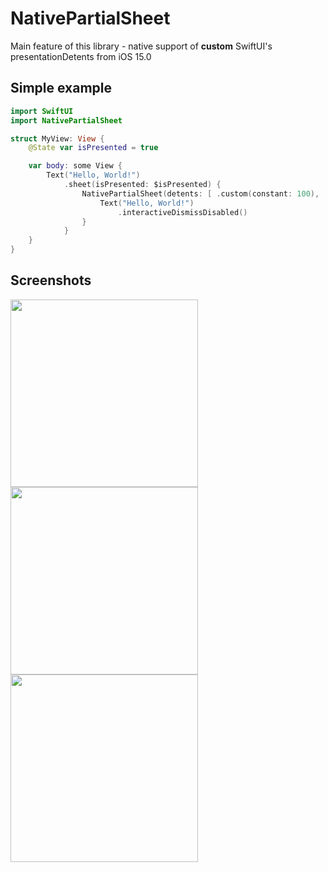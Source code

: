 # NativePartialSheet

Main feature of this library - native support of **custom** SwiftUI's presentationDetents from iOS 15.0

## Simple example

```swift
import SwiftUI
import NativePartialSheet

struct MyView: View {
    @State var isPresented = true

    var body: some View {
        Text("Hello, World!")
            .sheet(isPresented: $isPresented) {
                NativePartialSheet(detents: [ .custom(constant: 100), .medium, .large ]) { // if >1 custom detent specify custom id per each of it
                    Text("Hello, World!")
                        .interactiveDismissDisabled()
                }
            }
    }
}
```

## Screenshots
<p float="left">
  <img src="https://user-images.githubusercontent.com/18753760/190933073-5185fca7-1962-447c-9424-0da7f8ede7d3.png" width="300" />
  <img src="https://user-images.githubusercontent.com/18753760/190933093-180f954d-c6b3-49cd-88b6-9c9c5f630cb0.png" width="300" /> 
  <img src="https://user-images.githubusercontent.com/18753760/190933098-07d6abc7-c868-478e-96f9-30d3a7ecbb1f.png" width="300" />
</p>

